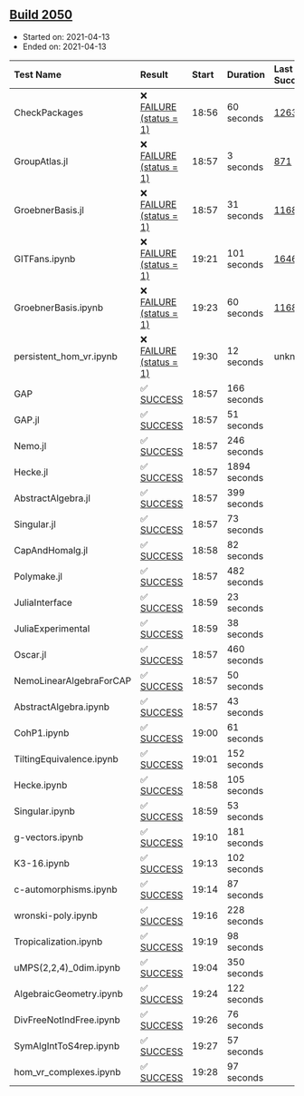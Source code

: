 ## [Build 2050](https://oscarci.mathematik.uni-kl.de/job/oscar-stable/2050/)

* Started on: 2021-04-13
* Ended on: 2021-04-13

| Test Name    | Result | Start | Duration | Last Success | First Failure |
|:-------------|:-------|:------|:---------|:-------------|:--------------|
| CheckPackages | ❌ [FAILURE (status = 1)](https://oscarci.mathematik.uni-kl.de/job/oscar-stable/2050/artifact/logs/build-2050/CheckPackages.log) | 18:56 | 60 seconds | [1263](https://oscarci.mathematik.uni-kl.de/job/oscar-stable/1263/) | [1264](https://oscarci.mathematik.uni-kl.de/job/oscar-stable/1264/) |
| GroupAtlas.jl | ❌ [FAILURE (status = 1)](https://oscarci.mathematik.uni-kl.de/job/oscar-stable/2050/artifact/logs/build-2050/GroupAtlas.jl.log) | 18:57 | 3 seconds | [871](https://oscarci.mathematik.uni-kl.de/job/oscar-stable/871/) | [872](https://oscarci.mathematik.uni-kl.de/job/oscar-stable/872/) |
| GroebnerBasis.jl | ❌ [FAILURE (status = 1)](https://oscarci.mathematik.uni-kl.de/job/oscar-stable/2050/artifact/logs/build-2050/GroebnerBasis.jl.log) | 18:57 | 31 seconds | [1168](https://oscarci.mathematik.uni-kl.de/job/oscar-stable/1168/) | [1169](https://oscarci.mathematik.uni-kl.de/job/oscar-stable/1169/) |
| GITFans.ipynb | ❌ [FAILURE (status = 1)](https://oscarci.mathematik.uni-kl.de/job/oscar-stable/2050/artifact/logs/build-2050/GITFans.ipynb.log) | 19:21 | 101 seconds | [1646](https://oscarci.mathematik.uni-kl.de/job/oscar-stable/1646/) | [1647](https://oscarci.mathematik.uni-kl.de/job/oscar-stable/1647/) |
| GroebnerBasis.ipynb | ❌ [FAILURE (status = 1)](https://oscarci.mathematik.uni-kl.de/job/oscar-stable/2050/artifact/logs/build-2050/GroebnerBasis.ipynb.log) | 19:23 | 60 seconds | [1168](https://oscarci.mathematik.uni-kl.de/job/oscar-stable/1168/) | [1169](https://oscarci.mathematik.uni-kl.de/job/oscar-stable/1169/) |
| persistent_hom_vr.ipynb | ❌ [FAILURE (status = 1)](https://oscarci.mathematik.uni-kl.de/job/oscar-stable/2050/artifact/logs/build-2050/persistent_hom_vr.ipynb.log) | 19:30 | 12 seconds | unknown | unknown |
| GAP | ✅ [SUCCESS](https://oscarci.mathematik.uni-kl.de/job/oscar-stable/2050/artifact/logs/build-2050/GAP.log) | 18:57 | 166 seconds |  |  |
| GAP.jl | ✅ [SUCCESS](https://oscarci.mathematik.uni-kl.de/job/oscar-stable/2050/artifact/logs/build-2050/GAP.jl.log) | 18:57 | 51 seconds |  |  |
| Nemo.jl | ✅ [SUCCESS](https://oscarci.mathematik.uni-kl.de/job/oscar-stable/2050/artifact/logs/build-2050/Nemo.jl.log) | 18:57 | 246 seconds |  |  |
| Hecke.jl | ✅ [SUCCESS](https://oscarci.mathematik.uni-kl.de/job/oscar-stable/2050/artifact/logs/build-2050/Hecke.jl.log) | 18:57 | 1894 seconds |  |  |
| AbstractAlgebra.jl | ✅ [SUCCESS](https://oscarci.mathematik.uni-kl.de/job/oscar-stable/2050/artifact/logs/build-2050/AbstractAlgebra.jl.log) | 18:57 | 399 seconds |  |  |
| Singular.jl | ✅ [SUCCESS](https://oscarci.mathematik.uni-kl.de/job/oscar-stable/2050/artifact/logs/build-2050/Singular.jl.log) | 18:57 | 73 seconds |  |  |
| CapAndHomalg.jl | ✅ [SUCCESS](https://oscarci.mathematik.uni-kl.de/job/oscar-stable/2050/artifact/logs/build-2050/CapAndHomalg.jl.log) | 18:58 | 82 seconds |  |  |
| Polymake.jl | ✅ [SUCCESS](https://oscarci.mathematik.uni-kl.de/job/oscar-stable/2050/artifact/logs/build-2050/Polymake.jl.log) | 18:57 | 482 seconds |  |  |
| JuliaInterface | ✅ [SUCCESS](https://oscarci.mathematik.uni-kl.de/job/oscar-stable/2050/artifact/logs/build-2050/JuliaInterface.log) | 18:59 | 23 seconds |  |  |
| JuliaExperimental | ✅ [SUCCESS](https://oscarci.mathematik.uni-kl.de/job/oscar-stable/2050/artifact/logs/build-2050/JuliaExperimental.log) | 18:59 | 38 seconds |  |  |
| Oscar.jl | ✅ [SUCCESS](https://oscarci.mathematik.uni-kl.de/job/oscar-stable/2050/artifact/logs/build-2050/Oscar.jl.log) | 18:57 | 460 seconds |  |  |
| NemoLinearAlgebraForCAP | ✅ [SUCCESS](https://oscarci.mathematik.uni-kl.de/job/oscar-stable/2050/artifact/logs/build-2050/NemoLinearAlgebraForCAP.log) | 18:57 | 50 seconds |  |  |
| AbstractAlgebra.ipynb | ✅ [SUCCESS](https://oscarci.mathematik.uni-kl.de/job/oscar-stable/2050/artifact/logs/build-2050/AbstractAlgebra.ipynb.log) | 18:57 | 43 seconds |  |  |
| CohP1.ipynb | ✅ [SUCCESS](https://oscarci.mathematik.uni-kl.de/job/oscar-stable/2050/artifact/logs/build-2050/CohP1.ipynb.log) | 19:00 | 61 seconds |  |  |
| TiltingEquivalence.ipynb | ✅ [SUCCESS](https://oscarci.mathematik.uni-kl.de/job/oscar-stable/2050/artifact/logs/build-2050/TiltingEquivalence.ipynb.log) | 19:01 | 152 seconds |  |  |
| Hecke.ipynb | ✅ [SUCCESS](https://oscarci.mathematik.uni-kl.de/job/oscar-stable/2050/artifact/logs/build-2050/Hecke.ipynb.log) | 18:58 | 105 seconds |  |  |
| Singular.ipynb | ✅ [SUCCESS](https://oscarci.mathematik.uni-kl.de/job/oscar-stable/2050/artifact/logs/build-2050/Singular.ipynb.log) | 18:59 | 53 seconds |  |  |
| g-vectors.ipynb | ✅ [SUCCESS](https://oscarci.mathematik.uni-kl.de/job/oscar-stable/2050/artifact/logs/build-2050/g-vectors.ipynb.log) | 19:10 | 181 seconds |  |  |
| K3-16.ipynb | ✅ [SUCCESS](https://oscarci.mathematik.uni-kl.de/job/oscar-stable/2050/artifact/logs/build-2050/K3-16.ipynb.log) | 19:13 | 102 seconds |  |  |
| c-automorphisms.ipynb | ✅ [SUCCESS](https://oscarci.mathematik.uni-kl.de/job/oscar-stable/2050/artifact/logs/build-2050/c-automorphisms.ipynb.log) | 19:14 | 87 seconds |  |  |
| wronski-poly.ipynb | ✅ [SUCCESS](https://oscarci.mathematik.uni-kl.de/job/oscar-stable/2050/artifact/logs/build-2050/wronski-poly.ipynb.log) | 19:16 | 228 seconds |  |  |
| Tropicalization.ipynb | ✅ [SUCCESS](https://oscarci.mathematik.uni-kl.de/job/oscar-stable/2050/artifact/logs/build-2050/Tropicalization.ipynb.log) | 19:19 | 98 seconds |  |  |
| uMPS(2,2,4)_0dim.ipynb | ✅ [SUCCESS](https://oscarci.mathematik.uni-kl.de/job/oscar-stable/2050/artifact/logs/build-2050/uMPS-2-2-4-_0dim.ipynb.log) | 19:04 | 350 seconds |  |  |
| AlgebraicGeometry.ipynb | ✅ [SUCCESS](https://oscarci.mathematik.uni-kl.de/job/oscar-stable/2050/artifact/logs/build-2050/AlgebraicGeometry.ipynb.log) | 19:24 | 122 seconds |  |  |
| DivFreeNotIndFree.ipynb | ✅ [SUCCESS](https://oscarci.mathematik.uni-kl.de/job/oscar-stable/2050/artifact/logs/build-2050/DivFreeNotIndFree.ipynb.log) | 19:26 | 76 seconds |  |  |
| SymAlgIntToS4rep.ipynb | ✅ [SUCCESS](https://oscarci.mathematik.uni-kl.de/job/oscar-stable/2050/artifact/logs/build-2050/SymAlgIntToS4rep.ipynb.log) | 19:27 | 57 seconds |  |  |
| hom_vr_complexes.ipynb | ✅ [SUCCESS](https://oscarci.mathematik.uni-kl.de/job/oscar-stable/2050/artifact/logs/build-2050/hom_vr_complexes.ipynb.log) | 19:28 | 97 seconds |  |  |
